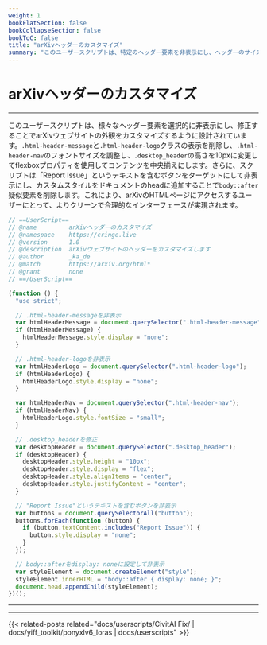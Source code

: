 ```yaml
---
weight: 1
bookFlatSection: false
bookCollapseSection: false
bookToC: false
title: "arXivヘッダーのカスタマイズ"
summary: "このユーザースクリプトは、特定のヘッダー要素を非表示にし、ヘッダーのサイズを変更し、「問題を報告」ボタンを削除することでarXivウェブサイトをカスタマイズします。"
---
```


<!--markdownlint-disable MD025 MD033 -->

# arXivヘッダーのカスタマイズ

---

このユーザースクリプトは、様々なヘッダー要素を選択的に非表示にし、修正することでarXivウェブサイトの外観をカスタマイズするように設計されています。`.html-header-message`と`.html-header-logo`クラスの表示を削除し、`.html-header-nav`のフォントサイズを調整し、`.desktop_header`の高さを10pxに変更してflexboxプロパティを使用してコンテンツを中央揃えにします。さらに、スクリプトは「Report Issue」というテキストを含むボタンをターゲットにして非表示にし、カスタムスタイルをドキュメントのheadに追加することで`body::after`疑似要素を削除します。これにより、arXivのHTMLページにアクセスするユーザーにとって、よりクリーンで合理的なインターフェースが実現されます。

```js
// ==UserScript==
// @name         arXivヘッダーのカスタマイズ
// @namespace    https://cringe.live
// @version      1.0
// @description  arXivウェブサイトのヘッダーをカスタマイズします
// @author       _ka_de
// @match        https://arxiv.org/html*
// @grant        none
// ==/UserScript==

(function () {
  "use strict";

  // .html-header-messageを非表示
  var htmlHeaderMessage = document.querySelector(".html-header-message");
  if (htmlHeaderMessage) {
    htmlHeaderMessage.style.display = "none";
  }

  // .html-header-logoを非表示
  var htmlHeaderLogo = document.querySelector(".html-header-logo");
  if (htmlHeaderLogo) {
    htmlHeaderLogo.style.display = "none";
  }

  var htmlHeaderNav = document.querySelector(".html-header-nav");
  if (htmlHeaderNav) {
    htmlHeaderLogo.style.fontSize = "small";
  }

  // .desktop_headerを修正
  var desktopHeader = document.querySelector(".desktop_header");
  if (desktopHeader) {
    desktopHeader.style.height = "10px";
    desktopHeader.style.display = "flex";
    desktopHeader.style.alignItems = "center";
    desktopHeader.style.justifyContent = "center";
  }

  // "Report Issue"というテキストを含むボタンを非表示
  var buttons = document.querySelectorAll("button");
  buttons.forEach(function (button) {
    if (button.textContent.includes("Report Issue")) {
      button.style.display = "none";
    }
  });

  // body::afterをdisplay: noneに設定して非表示
  var styleElement = document.createElement("style");
  styleElement.innerHTML = "body::after { display: none; }";
  document.head.appendChild(styleElement);
})();
```

---

---

{{< related-posts related="docs/userscripts/CivitAI Fix/ | docs/yiff_toolkit/ponyxlv6_loras | docs/userscripts" >}}
